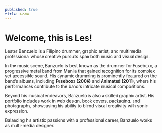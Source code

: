 ```yaml
---
published: true
title: Home
---
```

# Welcome, this is Les!

Lester Banzuelo is a Filipino drummer, graphic artist, and multimedia professional whose creative pursuits span both music and visual design.  

In the music scene, Banzuelo is best known as the drummer for Fuseboxx, a progressive metal band from Manila that gained recognition for its complex yet accessible sound. His dynamic drumming is prominently featured on the band’s albums, including **Fuseboxx (2006)** and **Animated (2011)**, where his performances contribute to the band's intricate musical compositions.  

Beyond his musical endeavors, Banzuelo is also a skilled graphic artist. His portfolio includes work in web design, book covers, packaging, and photography, showcasing his ability to blend visual creativity with sonic expression.  

Balancing his artistic passions with a professional career, Banzuelo works as multi-media designer.